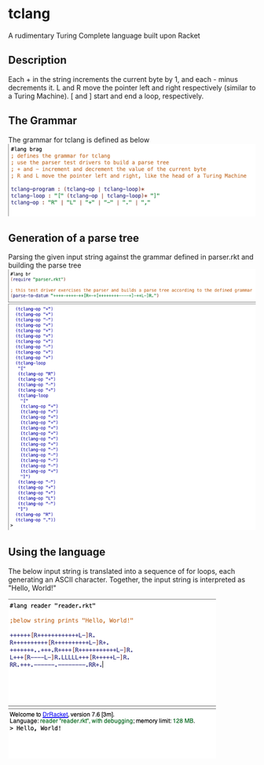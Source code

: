 
# tclang
A rudimentary Turing Complete language built upon Racket

## Description
Each + in the string increments the current byte by 1, and each - minus decrements it. L and R move the pointer left and right respectively (similar to a Turing Machine). \[ and \] start and end a loop, respectively.

## The Grammar
The grammar for tclang is defined as below
![grammar](https://github.com/shashinh/tclang/blob/master/grammar.png)

## Generation of a parse tree
Parsing the given input string against the grammar defined in parser.rkt and building the parse tree
![parse tree](https://github.com/shashinh/tclang/blob/master/parser.png)

## Using the language
The below input string is translated into a sequence of for loops, each generating an ASCII character. Together, the input string is interpreted as "Hello, World!"

![hello](https://github.com/shashinh/tclang/blob/master/hello.png)
